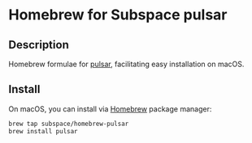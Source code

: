 # Homebrew for Subspace pulsar

## Description

Homebrew formulae for [pulsar](https://github.com/subspace/pulsar), facilitating easy installation on macOS.

## Install

On macOS, you can install via [Homebrew](https://brew.sh/) package manager:

```bash
brew tap subspace/homebrew-pulsar
brew install pulsar
```
